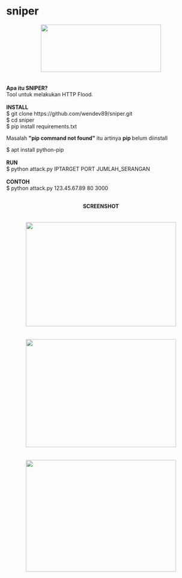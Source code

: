 # sniper

<div class="separator" style="clear: both; text-align: center;">
<a href="https://1.bp.blogspot.com/-pyPtgqrIzkM/XRT4zQabldI/AAAAAAAABPI/k4vI8yfRE7k6teydfRG3ylQq954X3lNMwCLcBGAs/s1600/1561654883378-picsay.png" imageanchor="1" style="margin-left: 1em; margin-right: 1em;"><img border="0" data-original-height="467" data-original-width="1183" height="126" src="https://1.bp.blogspot.com/-pyPtgqrIzkM/XRT4zQabldI/AAAAAAAABPI/k4vI8yfRE7k6teydfRG3ylQq954X3lNMwCLcBGAs/s320/1561654883378-picsay.png" width="320" /></a></div>
<br />
<br />
<b>Apa itu SNIPER?</b>
<br />
Tool untuk melakukan HTTP Flood.
<br />
<br />
<b>INSTALL</b>
<br />
$ git clone https://github.com/wendev89/sniper.git<br />
$ cd sniper<br />
$ pip install requirements.txt<br />

Masalah <b>"pip command not found"</b> itu artinya <b> pip </b> belum diinstall<br />

$ apt install python-pip
<br />
<br />
<b>RUN</b>
<br />
$ python attack.py IPTARGET PORT JUMLAH_SERANGAN
<br />
<br />
<b>CONTOH</b><br />
$ python attack.py 123.45.67.89 80 3000
<br />
<br />
<center><b>SCREENSHOT</b></center>
<br />
<br />
<center>
<div class="separator" style="clear: both; text-align: center;">
<a href="https://1.bp.blogspot.com/-EA-B7Bt2-Qw/XRPmSMyBg_I/AAAAAAAABOg/OyoXvzSYOAQdxvzPGUtwTmAcCHSQms9oQCLcBGAs/s1600/Screenshot_20190627-041334.png" imageanchor="1" style="margin-left: 1em; margin-right: 1em;"><img border="0" data-original-height="624" data-original-width="899" height="277" src="https://1.bp.blogspot.com/-EA-B7Bt2-Qw/XRPmSMyBg_I/AAAAAAAABOg/OyoXvzSYOAQdxvzPGUtwTmAcCHSQms9oQCLcBGAs/s400/Screenshot_20190627-041334.png" width="400" /></a></div>
<br />
<br />
<div class="separator" style="clear: both; text-align: center;">
<a href="https://1.bp.blogspot.com/--Sn6hXs2SiI/XRPmgVchR8I/AAAAAAAABOk/bGSJvHq3-6Y5LNRTsRTVmP4ZXBk_--5ggCLcBGAs/s1600/Screenshot_20190627-043325.png" imageanchor="1" style="margin-left: 1em; margin-right: 1em;"><img border="0" data-original-height="645" data-original-width="894" height="287" src="https://1.bp.blogspot.com/--Sn6hXs2SiI/XRPmgVchR8I/AAAAAAAABOk/bGSJvHq3-6Y5LNRTsRTVmP4ZXBk_--5ggCLcBGAs/s400/Screenshot_20190627-043325.png" width="400" /></a></div>
<br />
<br />
<div class="separator" style="clear: both; text-align: center;">
<a href="https://1.bp.blogspot.com/-9oo8V_F6tBU/XRPmvtH_1RI/AAAAAAAABOs/EGO6SrkvNrojUWirPb_ymjZEgqLvZCgCACLcBGAs/s1600/Screenshot_20190627-043327.png" imageanchor="1" style="margin-left: 1em; margin-right: 1em;"><img border="0" data-original-height="661" data-original-width="886" height="297" src="https://1.bp.blogspot.com/-9oo8V_F6tBU/XRPmvtH_1RI/AAAAAAAABOs/EGO6SrkvNrojUWirPb_ymjZEgqLvZCgCACLcBGAs/s400/Screenshot_20190627-043327.png" width="400" /></a></div>
</center>
<br />
<br />
